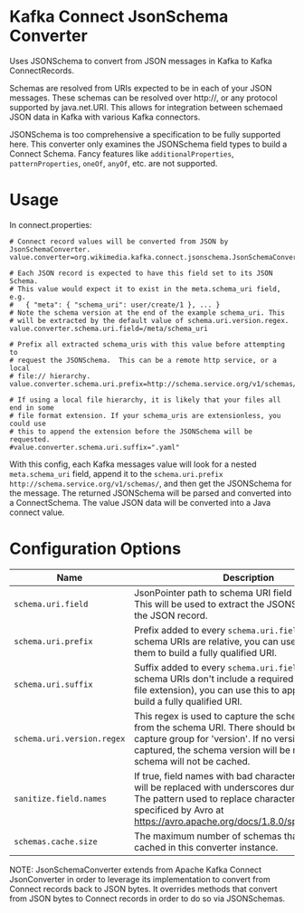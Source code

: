 # Kafka Connect JsonSchema Converter

Uses JSONSchema to convert from JSON messages in Kafka to Kafka ConnectRecords.

Schemas are resolved from URIs expected to be in each of your JSON messages.
These schemas can be resolved over http://, or any protocol supported by java.net.URI.
This allows for integration between schemaed JSON data in Kafka with various
Kafka connectors.

JSONSchema is too comprehensive a specification to be fully supported here. This converter
only examines the JSONSchema field types to build a Connect Schema. Fancy features
like `additionalProperties`, `patternProperties`, `oneOf`, `anyOf`, etc. are not supported.


# Usage

In connect.properties:

```
# Connect record values will be converted from JSON by JsonSchemaConverter.
value.converter=org.wikimedia.kafka.connect.jsonschema.JsonSchemaConverter

# Each JSON record is expected to have this field set to its JSON Schema.
# This value would expect it to exist in the meta.schema_uri field, e.g.
#   { "meta": { "schema_uri": user/create/1 }, ... }
# Note the schema version at the end of the example schema_uri. This
# will be extracted by the default value of schema.uri.version.regex.
value.converter.schema.uri.field=/meta/schema_uri

# Prefix all extracted schema_uris with this value before attempting to
# request the JSONSchema.  This can be a remote http service, or a local
# file:// hierarchy.
value.converter.schema.uri.prefix=http://schema.service.org/v1/schemas/

# If using a local file hierarchy, it is likely that your files all end in some
# file format extension. If your schema_uris are extensionless, you could use
# this to append the extension before the JSONSchema will be requested.
#value.converter.schema.uri.suffix=".yaml"

```

With this config, each Kafka messages value will look for a nested `meta.schema_uri` field,
append it to the `schema.uri.prefix` `http://schema.service.org/v1/schemas/`, and then
get the JSONSchema for the message.  The returned JSONSchema will be parsed
and converted into a ConnectSchema.  The value JSON data will be converted into
a Java connect value.



# Configuration Options

| Name                       | Description                                                                                                                                                                              | Default                    |
|----------------------------|------------------------------------------------------------------------------------------------------------------------------------------------------------------------------------------|----------------------------|
| `schema.uri.field`         | JsonPointer path to schema URI field in JSON record. This will be used to extract the JSONSchema URI for the JSON record.                                                                | `/meta/schema_uri`               |
| `schema.uri.prefix`        | Prefix added to every `schema.uri.field`. If your schema URIs are relative, you can use this to prefix them to build a fully qualified URI.                                              | `""`                             |
| `schema.uri.suffix`        | Suffix added to every `schema.uri.field`. If your schema URIs don't include a required suffix (e.g. a file extension), you can use this to append suffix to build a fully qualified URI. | `""`                             |
| `schema.uri.version.regex` | This regex is used to capture the schema version from the schema URI. There should be a named capture group for 'version'. If no version can be captured, the schema version will be null, and the schema will not be cached. | `([\w\-\./:@]+)/(?<version>\d+)` |
| `sanitize.field.names`     | If true, field names with bad characters like '.' and '/' will be replaced with underscores during conversion. The pattern used to replace characters is the one specificed by Avro at https://avro.apache.org/docs/1.8.0/spec.html#names | `true` |
| `schemas.cache.size`       | The maximum number of schemas that can be cached in this converter instance.                                                                                                             | 1000                             |



NOTE: JsonSchemaConverter extends from Apache Kafka Connect JsonConverter in
order to leverage its implementation to convert from Connect records
back to JSON bytes.  It overrides methods that convert from JSON bytes
to Connect records in order to do so via JSONSchemas.
